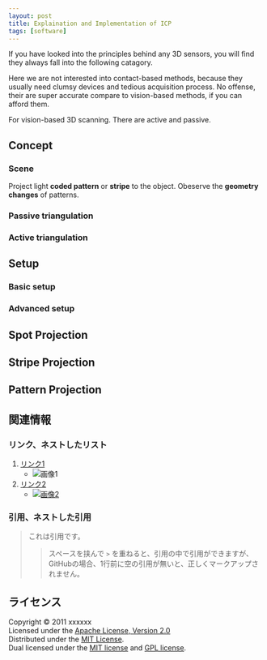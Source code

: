 ```yaml
---
layout: post
title: Explaination and Implementation of ICP
tags: [software]
---
```


If you have looked into the principles behind any 3D sensors, you will find they always fall into the following catagory. 

Here we are not interested into contact-based methods, because they usually need clumsy devices and tedious acquisition process. No offense, their are super accurate compare to vision-based methods, if you can afford them. 

For vision-based 3D scanning. There are active and passive.

Concept
------
### Scene ###
Project light **coded pattern** or **stripe** to the object. 
Obeserve the **geometry changes** of patterns.

### Passive triangulation ###

### Active triangulation ###



Setup
----------------
### Basic setup ###

### Advanced setup ###


Spot Projection
----------------

Stripe Projection
----------------

Pattern Projection
----------------
関連情報
--------
### リンク、ネストしたリスト
1. [リンク1](http://example.com/ "リンクのタイトル")
    * ![画像1](http://github.com/unicorn.png "画像のタイトル")
2. [リンク2][link]
    - [![画像2][image]](https://github.com/)

  [link]: http://example.com/ "インデックス型のリンク"
  [image]: http://github.com/github.png "インデックス型の画像"

### 引用、ネストした引用
> これは引用です。
> 
> > スペースを挟んで `>` を重ねると、引用の中で引用ができますが、
> > GitHubの場合、1行前に空の引用が無いと、正しくマークアップされません。

ライセンス
----------
Copyright &copy; 2011 xxxxxx  
Licensed under the [Apache License, Version 2.0][Apache]  
Distributed under the [MIT License][mit].  
Dual licensed under the [MIT license][MIT] and [GPL license][GPL].

[Apache]: http://www.apache.org/licenses/LICENSE-2.0
[MIT]: http://www.opensource.org/licenses/mit-license.php
[GPL]: http://www.gnu.org/licenses/gpl.html
